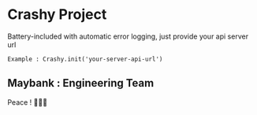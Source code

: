 # Crashy Project 

Battery-included with automatic error logging, just provide your api server url

```Example : Crashy.init('your-server-api-url')```

## Maybank : Engineering Team

Peace ! ✌🏻🍻
